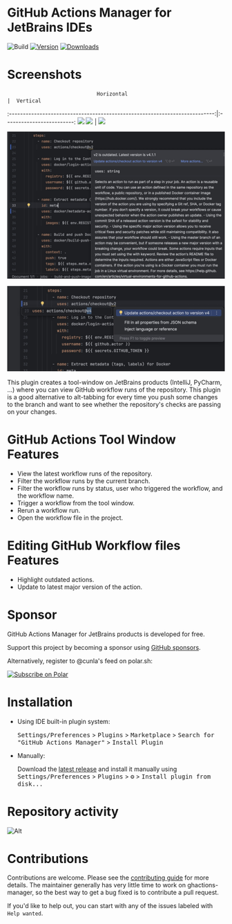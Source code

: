 GitHub Actions Manager for JetBrains IDEs
=========================================

![Build](https://github.com/cunla/ghactions-manager/workflows/Build/badge.svg)
[![Version](https://img.shields.io/jetbrains/plugin/v/com.dsoftware.ghtoolbar.svg)](https://plugins.jetbrains.com/plugin/19347-github-actions-toolbar)
[![Downloads](https://img.shields.io/jetbrains/plugin/d/com.dsoftware.ghtoolbar.svg)](https://plugins.jetbrains.com/plugin/19347-github-actions-toolbar)

# Screenshots

                                 Horizontal                                 |  Vertical

:--------------------------------------------------------------------------:|:-------------------------:
![](docs/screenshot-new-ui-light.png) ![](docs/screenshot-new-ui-dark.png) |  ![](docs/screenshot-vertical.jpg)

![](docs/outdated-action-version.jpg)

![](docs/quickfix-action.jpg)


<!-- Plugin description -->
This plugin creates a tool-window on JetBrains products (IntelliJ, PyCharm, ...) where you can view GitHub workflow runs
of the repository.
This plugin is a good alternative to alt-tabbing for every time you push some changes to the branch and want to see
whether the repository's checks are passing on your changes.

# GitHub Actions Tool Window Features

- View the latest workflow runs of the repository.
- Filter the workflow runs by the current branch.
- Filter the workflow runs by status, user who triggered the workflow, and the workflow name.
- Trigger a workflow from the tool window.
- Rerun a workflow run.
- Open the workflow file in the project.

# Editing GitHub Workflow files Features

- Highlight outdated actions.
- Update to latest major version of the action.

# Sponsor

GitHub Actions Manager for JetBrains products is developed for free.

Support this project by becoming a sponsor using [GitHub sponsors](https://github.com/sponsors/cunla).

Alternatively, register to @cunla's feed on polar.sh:

<a href="https://polar.sh/cunla/subscribe">
    <picture>
      <source media="(prefers-color-scheme: dark)" srcset="https://polar.sh/embed/subscribe.svg?org=cunla&label=Subscribe&darkmode">
      <img alt="Subscribe on Polar" src="https://polar.sh/embed/subscribe.svg?org=cunla&label=Subscribe">
    </picture>
</a>

# Installation

- Using IDE built-in plugin system:

  <kbd>Settings/Preferences</kbd> >
  <kbd>Plugins</kbd> >
  <kbd>Marketplace</kbd> >
  <kbd>Search for "GitHub Actions Manager"</kbd> >
  <kbd>Install Plugin</kbd>

- Manually:

  Download the [latest release](https://github.com/cunla/ghactions-manager/releases/latest) and install it manually
  using
  <kbd>Settings/Preferences</kbd> > <kbd>Plugins</kbd> > <kbd>⚙️</kbd> > <kbd>Install plugin from disk...</kbd>

<!-- Plugin description end -->

# Repository activity

![Alt](https://repobeats.axiom.co/api/embed/756410507b3575fdcf5b04cc7acc32148f3481b5.svg "Repobeats analytics image")

# Contributions

Contributions are welcome. Please see the
[contributing guide](https://github.com/cunla/ghactions-manager//blob/master/.github/CONTRIBUTING.md) for more details.
The maintainer generally has very little time to work on ghactions-manager, so the
best way to get a bug fixed is to contribute a pull request.

If you'd like to help out, you can start with any of the issues
labeled with `Help wanted`.
